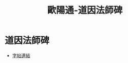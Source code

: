 ﻿---
title: '歐陽通-道因法師碑'
tags: ['歐陽詢', '碑刻', '楷書']
order: 8
---
# 道因法師碑
* [字帖連結](https://openmuseum.tw/muse/digi_object/db881fc0b579f5275dff79570323699b)